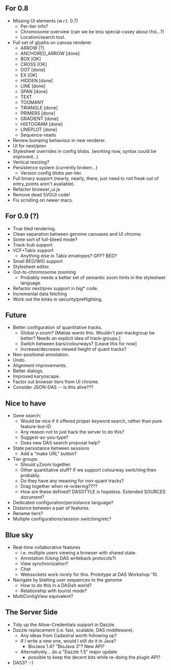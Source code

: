 
For 0.8
-------

  - Missing UI elements (w.r.t. 0.7)
     + Per-tier info?
     + Chromosome overview (can we be less special-casey about this...?)
     + Location/search tool.
  - Full set of glyphs on canvas renderer
     + ARROW [?]
     + ANCHORED_ARROW [done]
     + BOX [OK]
     + CROSS [OK]
     + DOT [done]
     + EX [OK]
     + HIDDEN [done]
     + LINE [done]
     + SPAN [done]
     + TEXT
     + TOOMANY
     + TRIANGLE [done]
     + PRIMERS [done]
     + GRADIENT [done]
     + HISTOGRAM [done]
     + LINEPLOT [done]
     + Sequence-reads
  - Review bumping behaviour in new renderer.
  - UI for next/prev
  - Stylesheet overrides in config blobs.  (working now, syntax could be improved...)
  - Vertical resizing?
  - Persistence system (currently broken...)
    + Version config blobs per-tier.
  - Full binary support (nearly, nearly, there, just need to not
    freak out of entry_points aren't available).
  - Refactor browser_ui.js
  - Remove dead SVGUI code!
  - Fix scrolling on newer macs.

For 0.9 (?)
-----------

  - True tiled rendering.
  - Clean separation between genome canvases and UI chrome.
  - Some sort of full-bleed mode?
  - Track-hub support
  - VCF+Tabix support
     - Anything else in Tabix envelopes?  GFF?  BED?
  - Small BED/WIG support
  - Stylesheet editor.
  - Out-to-chromosome zooming
    + Probably needs a better set of semantic zoom hints in the
      stylesheet language.  
  - Refactor next/prev support in big* code.
  - Incremental data fetching
  - Work out the kinks in security/preflighting.

 
Future
-------------

 - Better configuration of quantitative tracks.
     + Global y-zoom? [Matias wants this.  Wouldn't per-trackgroup be better?  Needs an explicit idea of track-groups.]
     + Switch between bars/colourways? [Leave this for now]
     + Increase/decrease viewed height of quant tracks?
 - Non-positional annotation.
 - Undo.
 - Alignment improvements.
 - Better dialogs.
 - Improved karyoscape.
 - Factor out browser tiers from UI chrome.
 - Consider JSON-DAS -- is this alive???

Nice to have
------------

 - Gene search:
     + Would be nice if it offered proper keyword search, rather than pure feature-but-ID
     + Any reason not to just hack the server to do this?
     + Suggest-as-you-type?
     + Does new DAS search proposal help?
 - State persistance between sessions
     + Add a "make URL" button?
 - Tier groups
     + Should yZoom together.
     + Other quantitative stuff?  If we support colourway switching then probably.
     + Do they have any meaning for non-quant tracks?
     + Drag together when re-ordering????
     + How are these defined?  DASSTYLE is hopeless.  Extended SOURCES document?
 - Dedicated configuration/persistance language?
 - Distance between a pair of features.
 - Rename tiers?
 - Multiple configurations/session switching/etc?

Blue sky
--------
    
 - Real-time collaborative features
    + i.e. multiple users viewing a browser with shared state.
    + Annotation (Using DAS writeback protocols?)
    + View synchronization?
    + Chat 
    + Websockets work nicely for this.  Prototype at DAS Workshop '10.
 - Navigate by blatting user sequences to the genome
    + How to do this in a DASish world?
    + Relationship with tourist mode?
 - MultiContigView equivalent?

The Server Side
---------------
 
 - Tidy up the Allow-Credentials support in Dazzle.
 - Dazzle replacement (i.e. fast, scalable, DAS middleware).
    + Any ideas from Cadastral worth following up?
    + If I write a new one, would I still do it in Java?
        * BioJava 1.4?  "BioJava 3"?  New API?
    + Alternatively... do a "Dazzle 1.5" major update
        * possible to keep the decent bits while re-doing the plugin API?
 - DAS3? :-)
